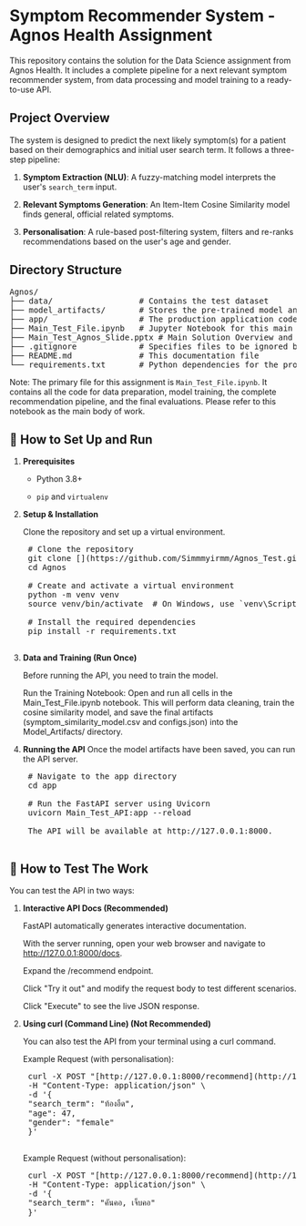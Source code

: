 # Symptom Recommender System - Agnos Health Assignment
This repository contains the solution for the Data Science assignment from Agnos Health. It includes a complete pipeline for a next relevant symptom recommender system, from data processing and model training to a ready-to-use API.

## Project Overview
The system is designed to predict the next likely symptom(s) for a patient based on their demographics and initial user search term. It follows a three-step pipeline:

1. **Symptom Extraction (NLU)**: A fuzzy-matching model interprets the user's `search_term` input.

2. **Relevant Symptoms Generation**: An Item-Item Cosine Similarity model finds general, official related symptoms.

3. **Personalisation**: A rule-based post-filtering system, filters and re-ranks recommendations based on the user's age and gender.

## Directory Structure
<pre>
Agnos/
├── data/                  # Contains the test dataset
├── model_artifacts/       # Stores the pre-trained model and config files
├── app/                   # The production application code (FastAPI)
├── Main_Test_File.ipynb   # Jupyter Notebook for this main task assignment (This is the main file for this assignment, containing the full, complete implementation for this assignment)
├── Main_Test_Agnos_Slide.pptx # Main Solution Overview and Explanation for this assignment
├── .gitignore             # Specifies files to be ignored by Git
├── README.md              # This documentation file
└── requirements.txt       # Python dependencies for the project
</pre>

Note: The primary file for this assignment is `Main_Test_File.ipynb`. It contains all the code for data preparation, model training, the complete recommendation pipeline, and the final evaluations. Please refer to this notebook as the main body of work.

## 🚀 How to Set Up and Run
1. **Prerequisites**
    - Python 3.8+

    - `pip` and `virtualenv`

2. **Setup & Installation**

    Clone the repository and set up a virtual environment.
    <pre>
    # Clone the repository
    git clone [<your-repo-url>](https://github.com/Simmmyirmm/Agnos_Test.git)
    cd Agnos

    # Create and activate a virtual environment
    python -m venv venv
    source venv/bin/activate  # On Windows, use `venv\Scripts\activate`

    # Install the required dependencies
    pip install -r requirements.txt
    </pre>

3. **Data and Training (Run Once)**

    Before running the API, you need to train the model.

    Run the Training Notebook: Open and run all cells in the Main_Test_File.ipynb notebook. This will perform data cleaning, train the cosine similarity model, and save the final artifacts (symptom_similarity_model.csv and configs.json) into the Model_Artifacts/ directory.

4. **Running the API**
    Once the model artifacts have been saved, you can run the API server.
    <pre>
    # Navigate to the app directory
    cd app

    # Run the FastAPI server using Uvicorn
    uvicorn Main_Test_API:app --reload

    The API will be available at http://127.0.0.1:8000.
    </pre>

## 🧪 How to Test The Work
You can test the API in two ways:

1. **Interactive API Docs (Recommended)**

    FastAPI automatically generates interactive documentation.

    With the server running, open your web browser and navigate to http://127.0.0.1:8000/docs.

    Expand the /recommend endpoint.

    Click "Try it out" and modify the request body to test different scenarios.

    Click "Execute" to see the live JSON response.

2. **Using curl (Command Line) (Not Recommended)**

    You can also test the API from your terminal using a curl command.

    Example Request (with personalisation):
    <pre>
    curl -X POST "[http://127.0.0.1:8000/recommend](http://127.0.0.1:8000/recommend)" \
    -H "Content-Type: application/json" \
    -d '{
    "search_term": "ท้องอืด",
    "age": 47,
    "gender": "female"
    }'
    </pre>

    Example Request (without personalisation):
    <pre>
    curl -X POST "[http://127.0.0.1:8000/recommend](http://127.0.0.1:8000/recommend)" \
    -H "Content-Type: application/json" \
    -d '{
    "search_term": "คันคอ, เจ็บคอ"
    }'
    </pre>